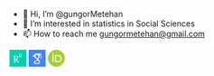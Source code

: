 - 👋 Hi, I’m @gungorMetehan
- 👀 I’m interested in statistics in Social Sciences
- 📫 How to reach me gungormetehan@gmail.com

[<img src="https://github.com/edent/SuperTinyIcons/blob/master/images/svg/researchgate.svg" width="30" title="ResearchGate">](https://www.researchgate.net/profile/Metehan-Guengoer)
[<img src="https://github.com/edent/SuperTinyIcons/blob/master/images/svg/google_scholar.svg" width="30" title="Google Scholar">](https://scholar.google.com/citations?user=A2t06HsAAAAJ&hl=tr)
[<img src="https://github.com/edent/SuperTinyIcons/blob/master/images/svg/orcid.svg" width="30" title="Orcid">]([https://scholar.google.com/citations?user=A2t06HsAAAAJ&hl=tr](https://orcid.org/0000-0003-4409-2229)https://orcid.org/0000-0003-4409-2229)
